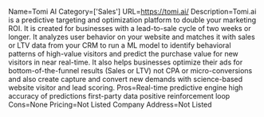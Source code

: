 Name=Tomi AI
Category=['Sales']
URL=https://tomi.ai/
Description=Tomi.ai is a predictive targeting and optimization platform to double your marketing ROI. It is created for businesses with a lead-to-sale cycle of two weeks or longer. It analyzes user behavior on your website and matches it with sales or LTV data from your CRM to run a ML model to identify behavioral patterns of high-value visitors and predict the purchase value for new visitors in near real-time. It also helps businesses optimize their ads for bottom-of-the-funnel results (Sales or LTV) not CPA or micro-conversions and also create capture and convert new demands with science-based website visitor and lead scoring.
Pros=Real-time predictive engine high accuracy of predictions first-party data positive reinforcement loop
Cons=None
Pricing=Not Listed
Company Address=Not Listed
